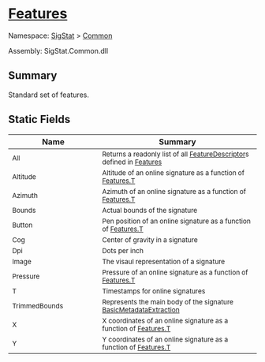 # [Features](./Features.md)

Namespace: [SigStat]() > [Common](./README.md)

Assembly: SigStat.Common.dll

## Summary
Standard set of features.

## Static Fields

| Name | Summary | 
| --- | --- | 
| <sub>All</sub><img width=200/>| <sub>Returns a readonly list of all [FeatureDescriptor](https://github.com/hargitomi97/sigstat/blob/master/docs/md/SigStat/Common/FeatureDescriptor.md)s defined in [Features](https://github.com/hargitomi97/sigstat/blob/master/docs/md/SigStat/Common/Features.md)</sub><img width=200/>| <br>
| <sub>Altitude</sub><img width=200/>| <sub>Altitude of an online signature as a function of [Features.T](https://github.com/hargitomi97/sigstat/blob/master/docs/md/SigStat/Common/Features.md)</sub><img width=200/>| <br>
| <sub>Azimuth</sub><img width=200/>| <sub>Azimuth of an online signature as a function of [Features.T](https://github.com/hargitomi97/sigstat/blob/master/docs/md/SigStat/Common/Features.md)</sub><img width=200/>| <br>
| <sub>Bounds</sub><img width=200/>| <sub>Actual bounds of the signature</sub><img width=200/>| <br>
| <sub>Button</sub><img width=200/>| <sub>Pen position of an online signature as a function of [Features.T](https://github.com/hargitomi97/sigstat/blob/master/docs/md/SigStat/Common/Features.md)</sub><img width=200/>| <br>
| <sub>Cog</sub><img width=200/>| <sub>Center of gravity in a signature</sub><img width=200/>| <br>
| <sub>Dpi</sub><img width=200/>| <sub>Dots per inch</sub><img width=200/>| <br>
| <sub>Image</sub><img width=200/>| <sub>The visaul representation of a signature</sub><img width=200/>| <br>
| <sub>Pressure</sub><img width=200/>| <sub>Pressure of an online signature as a function of [Features.T](https://github.com/hargitomi97/sigstat/blob/master/docs/md/SigStat/Common/Features.md)</sub><img width=200/>| <br>
| <sub>T</sub><img width=200/>| <sub>Timestamps for online signatures</sub><img width=200/>| <br>
| <sub>TrimmedBounds</sub><img width=200/>| <sub>Represents the main body of the signature [BasicMetadataExtraction](https://github.com/hargitomi97/sigstat/blob/master/docs/md/SigStat/Common/BasicMetadataExtraction.md)</sub><img width=200/>| <br>
| <sub>X</sub><img width=200/>| <sub>X coordinates of an online signature as a function of [Features.T](https://github.com/hargitomi97/sigstat/blob/master/docs/md/SigStat/Common/Features.md)</sub><img width=200/>| <br>
| <sub>Y</sub><img width=200/>| <sub>Y coordinates of an online signature as a function of [Features.T](https://github.com/hargitomi97/sigstat/blob/master/docs/md/SigStat/Common/Features.md)</sub><img width=200/>| <br>


